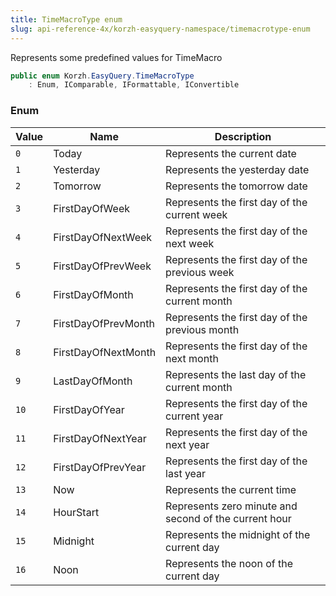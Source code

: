 ```yaml
---
title: TimeMacroType enum
slug: api-reference-4x/korzh-easyquery-namespace/timemacrotype-enum
---
```



Represents some predefined values for TimeMacro
```csharp
public enum Korzh.EasyQuery.TimeMacroType
    : Enum, IComparable, IFormattable, IConvertible

```

### Enum

| Value | Name | Description | 
| --- | --- | --- | 
| `0` | Today | Represents the current date | 
| `1` | Yesterday | Represents the yesterday date | 
| `2` | Tomorrow | Represents the tomorrow date | 
| `3` | FirstDayOfWeek | Represents the first day of the current week | 
| `4` | FirstDayOfNextWeek | Represents the first day of the next week | 
| `5` | FirstDayOfPrevWeek | Represents the first day of the previous week | 
| `6` | FirstDayOfMonth | Represents the first day of the current month | 
| `7` | FirstDayOfPrevMonth | Represents the first day of the previous month | 
| `8` | FirstDayOfNextMonth | Represents the first day of the next month | 
| `9` | LastDayOfMonth | Represents the last day of the current month | 
| `10` | FirstDayOfYear | Represents the first day of the current year | 
| `11` | FirstDayOfNextYear | Represents the first day of the next year | 
| `12` | FirstDayOfPrevYear | Represents the first day of the last year | 
| `13` | Now | Represents the current time | 
| `14` | HourStart | Represents zero minute and second of the current hour | 
| `15` | Midnight | Represents the midnight of the current day | 
| `16` | Noon | Represents the noon of the current day |